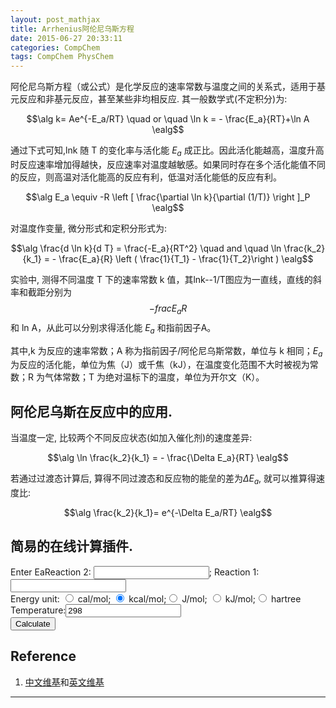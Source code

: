 ```yaml
---
layout: post_mathjax
title: Arrhenius阿伦尼乌斯方程
date: 2015-06-27 20:33:11
categories: CompChem
tags: CompChem PhysChem
---
```


阿伦尼乌斯方程（或公式）是化学反应的速率常数与温度之间的关系式，适用于基元反应和非基元反应，甚至某些非均相反应. 其一般数学式(不定积分)为:  

$$\alg k= Ae^{-E_a/RT} \quad or \quad \ln k = - \frac{E_a}{RT}+\ln A \ealg$$

通过下式可知,lnk 随 T 的变化率与活化能 $E_a$ 成正比。因此活化能越高，温度升高时反应速率增加得越快，反应速率对温度越敏感。如果同时存在多个活化能值不同的反应，则高温对活化能高的反应有利，低温对活化能低的反应有利。

$$\alg E_a \equiv -R \left [ \frac{\partial \ln k}{\partial (1/T)} \right ]_P \ealg$$

对温度作变量, 微分形式和定积分形式为: 

$$\alg \frac{d \ln k}{d T} = \frac{-E_a}{RT^2} \quad and \quad \ln \frac{k_2}{k_1} = - \frac{E_a}{R} \left ( \frac{1}{T_1} - \frac{1}{T_2}\right ) \ealg$$

实验中, 测得不同温度 T 下的速率常数 k 值，其lnk--1/T图应为一直线，直线的斜率和截距分别为 $$-frac{E_a}{R}$$ 和 ln A，从此可以分别求得活化能 $E_a$ 和指前因子A。

其中,k 为反应的速率常数；A 称为指前因子/阿伦尼乌斯常数，单位与 k 相同；$E_a$ 为反应的活化能，单位为焦（J）或千焦（kJ），在温度变化范围不大时被视为常数；R 为气体常数；T 为绝对温标下的温度，单位为开尔文（K）。

## 阿伦尼乌斯在反应中的应用.

当温度一定, 比较两个不同反应状态(如加入催化剂)的速度差异:

$$\alg \ln \frac{k_2}{k_1} = - \frac{\Delta E_a}{RT} \ealg$$

若通过过渡态计算后, 算得不同过渡态和反应物的能垒的差为$\Delta E_a$, 就可以推算得速度比:

$$\alg \frac{k_2}{k_1}= e^{-\Delta E_a/RT} \ealg$$


## 简易的在线计算插件.

<form>Enter Ea<label for="EA2">Reaction 2: </label><input type="text" id="EA2">; <label for="EA1">Reaction 1:</label><input type="text" id="EA1"> <br/>Energy unit: <input type="radio" name="Eunit" value="4.184"> cal/mol; <input type="radio" name="Eunit" value="4184" checked> kcal/mol;<input type="radio" name="Eunit" value="1"> J/mol; <input type="radio" name="Eunit" value="1000"> kJ/mol;<input type="radio" name="Eunit" value="26255000"> hartree <br/><label for="TT">Temperature:</label><input type="text" id="TT" value="298"><br/><input type="button" onclick="calck()" value="Calculate"><br/><p id="Result"></p></form>

<script>function GetValueFromNames(name){var chkObjs = document.getElementsByName(name);for(var i=0;i<chkObjs.length;i++){if(chkObjs[i].checked){stype=chkObjs[i].value;return stype; break;}}}; function calck(){var ea2=document.getElementById("EA2").value; var ea1=document.getElementById("EA1").value;var unit=GetValueFromNames("Eunit"); var tt=document.getElementById("TT").value; var dea=(ea1-ea2)*unit/(8.314*tt); var result=Math.pow(Math.E,dea); document.getElementById("Result").innerHTML="k2/k1="+result;}</script>

## Reference
1. [中文维基](https://zh.wikipedia.org/wiki/%E9%98%BF%E4%BC%A6%E5%B0%BC%E4%B9%8C%E6%96%AF%E6%96%B9%E7%A8%8B)和[英文维基](https://en.wikipedia.org/wiki/Arrhenius_equation)

---
